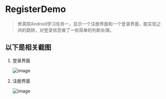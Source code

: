 # **RegisterDemo**

> 修真院Android学习任务一，显示一个注册界面和一个登录界面，能实现之间的跳转，对登录信息做了一些简单的判断处理。

## 以下是相关截图

1. 登录界面

   ![image](https://github.com/xuwenping/RegisterDemo/screenshots/login.png)

2. 注册界面

   ![image](https://github.com/xuwenping/RegisterDemo/screenshots/register.png)

   ​